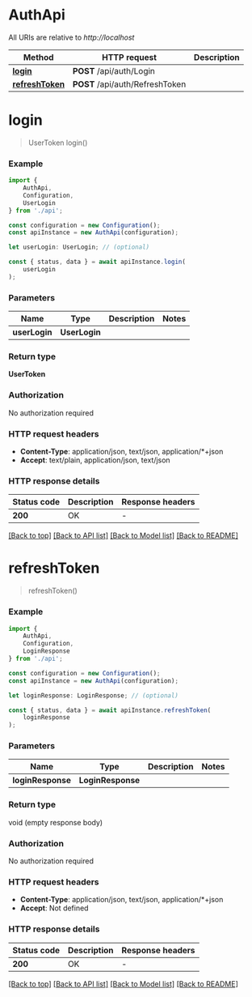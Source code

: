 # AuthApi

All URIs are relative to *http://localhost*

|Method | HTTP request | Description|
|------------- | ------------- | -------------|
|[**login**](#login) | **POST** /api/auth/Login | |
|[**refreshToken**](#refreshtoken) | **POST** /api/auth/RefreshToken | |

# **login**
> UserToken login()


### Example

```typescript
import {
    AuthApi,
    Configuration,
    UserLogin
} from './api';

const configuration = new Configuration();
const apiInstance = new AuthApi(configuration);

let userLogin: UserLogin; // (optional)

const { status, data } = await apiInstance.login(
    userLogin
);
```

### Parameters

|Name | Type | Description  | Notes|
|------------- | ------------- | ------------- | -------------|
| **userLogin** | **UserLogin**|  | |


### Return type

**UserToken**

### Authorization

No authorization required

### HTTP request headers

 - **Content-Type**: application/json, text/json, application/*+json
 - **Accept**: text/plain, application/json, text/json


### HTTP response details
| Status code | Description | Response headers |
|-------------|-------------|------------------|
|**200** | OK |  -  |

[[Back to top]](#) [[Back to API list]](../README.md#documentation-for-api-endpoints) [[Back to Model list]](../README.md#documentation-for-models) [[Back to README]](../README.md)

# **refreshToken**
> refreshToken()


### Example

```typescript
import {
    AuthApi,
    Configuration,
    LoginResponse
} from './api';

const configuration = new Configuration();
const apiInstance = new AuthApi(configuration);

let loginResponse: LoginResponse; // (optional)

const { status, data } = await apiInstance.refreshToken(
    loginResponse
);
```

### Parameters

|Name | Type | Description  | Notes|
|------------- | ------------- | ------------- | -------------|
| **loginResponse** | **LoginResponse**|  | |


### Return type

void (empty response body)

### Authorization

No authorization required

### HTTP request headers

 - **Content-Type**: application/json, text/json, application/*+json
 - **Accept**: Not defined


### HTTP response details
| Status code | Description | Response headers |
|-------------|-------------|------------------|
|**200** | OK |  -  |

[[Back to top]](#) [[Back to API list]](../README.md#documentation-for-api-endpoints) [[Back to Model list]](../README.md#documentation-for-models) [[Back to README]](../README.md)

